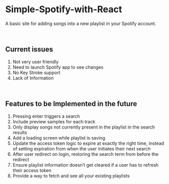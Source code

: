 # Simple-Spotify-with-React
A basic site for adding songs into a new playlist in your Spotify account.

<br>

## Current issues
1. Not very user friendly
2. Need to launch Spotify app to see changes
3. No Key Stroke support
4. Lack of Information

<br>

## Features to be Implemented in the future
1. Pressing enter triggers a search
2. Include preview samples for each track
3. Only display songs not currently present in the playlist in the search results
4. Add a loading screen while playlist is saving
5. Update the access token logic to expire at exactly the right time, instead of setting expiration from when the user initiates their next search
6. After user redirect on login, restoring the search term from before the redirect
7. Ensure playlist information doesn’t get cleared if a user has to refresh their access token
8. Provide a way to fetch and see all your existing playlists
